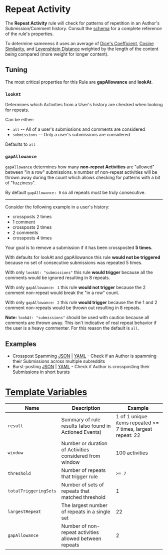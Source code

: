 # Repeat Activity

The **Repeat Activity** rule will check for patterns of repetition in an Author's Submission/Comment history. Consult the [schema](https://json-schema.app/view/%23%2Fdefinitions%2FRepeatActivityJSONConfig?url=https%3A%2F%2Fraw.githubusercontent.com%2FFoxxMD%2Fcontext-mod%2Fmaster%2Fsrc%2FSchema%2FApp.json) for a complete reference of the rule's properties.

To determine sameness it uses an average of [Dice's Coefficient](https://en.wikipedia.org/wiki/S%C3%B8rensen%E2%80%93Dice_coefficient), [Cosine Similarity](https://en.wikipedia.org/wiki/Cosine_similarity), and [Levenshtein Distance](https://en.wikipedia.org/wiki/Levenshtein_distance) weighted by the length of the content being compared (more weight for longer content).

## Tuning

The most critical properties for this Rule are **gapAllowance** and **lookAt**.

### `lookAt`

Determines which Activities from a User's history are checked when looking for repeats.

Can be either:

* `all` -- All of a user's submissions and comments are considered
* `submissions` -- Only a user's submissions are considered

Defaults to `all`

### `gapAllowance`

`gapAllowance` determines how many **non-repeat Activities** are "allowed" between "in a row" submissions. `N` number of non-repeat activities will be thrown away during the count which allows checking for patterns with a bit of "fuzziness".

By default `gapAllowance: 0` so all repeats must be truly consecutive.
___
Consider the following example in a user's history:

* crossposts 2 times
* 1 comment
* crossposts 2 times
* 2 comments
* crossposts 4 times

Your goal is to remove a submission if it has been crossposted **5 times.**

With defaults for lookAt and gapAllowance this rule **would not be triggered** because no set of consecutive submissions was repeated 5 times.

With only `lookAt: "submissions"` this rule **would trigger** because all the comments would be ignored resulting in 8 repeats.

With only `gapAllowance: 1` this rule **would not trigger** because the 2 comment non-repeat would break the "in a row" count.

With only `gapAllowance: 2` this rule **would trigger** because the the 1 and 2 comment non-repeats would be thrown out resulting in 8 repeats.

**Note:** `lookAt: "submissions"` should be used with caution because all comments are thrown away. This isn't indicative of real repeat behavior if the user is a heavy commenter. For this reason the default is `all`.

## Examples

* Crosspost Spamming [JSON](/docs/subreddit/components/repeatActivity/crosspostSpamming.json5) | [YAML](/docs/subreddit/components/repeatActivity/crosspostSpamming.yaml) - Check if an Author is spamming their Submissions across multiple subreddits
* Burst-posting [JSON](/docs/subreddit/components/repeatActivity/burstPosting.json5) | [YAML](/docs/subreddit/components/repeatActivity/burstPosting.yaml) - Check if Author is crossposting their Submissions in short bursts

# [Template Variables](/docs/subreddit/actionTemplating.md)

|         Name          |                       Description                       |                           Example                           |
|-----------------------|---------------------------------------------------------|-------------------------------------------------------------|
| `result`              | Summary of rule results (also found in Actioned Events) | 1 of 1 unique items repeated >= 7 times, largest repeat: 22 |
| `window`              | Number or duration of Activities considered from window | 100 activities                                              |
| `threshold`           | Number of repeats that trigger rule                     | `>= 7`                                                      |
| `totalTriggeringSets` | Number of sets of repeats that matched threshold        | 1                                                           |
| `largestRepeat`       | The largest number of repeats in a single set           | 22                                                          |
| `gapAllowance`        | Number of non-repeat activities allowed between repeats | 2                                                           |
